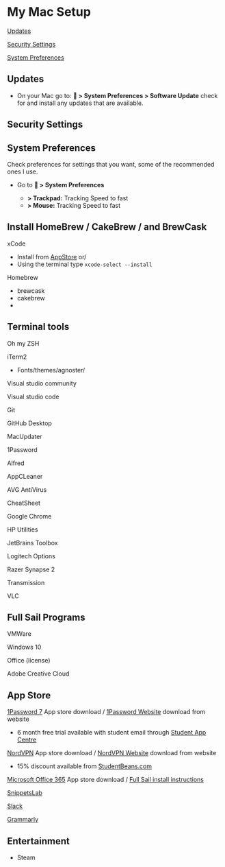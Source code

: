 # My Mac Setup

[Updates](#updates)

[Security Settings](#security-settings)

[System Preferences](#system-preferences)

## Updates

- On your Mac go to:
  ** > System Preferences > Software Update** check for and install any updates that are available.

## Security Settings

## System Preferences

Check preferences for settings that you want, some of the recommended ones I use.

- Go to ** > System Preferences**

  - **> Trackpad:** Tracking Speed to fast
  - **> Mouse:** Tracking Speed to fast

## Install HomeBrew / CakeBrew / and BrewCask

xCode

- Install from [AppStore](https://apps.apple.com/us/app/xcode/id497799835?mt=12) or/
- Using the terminal type `xcode-select --install`

Homebrew

- brewcask
- cakebrew
-

## Terminal tools

Oh my ZSH

iTerm2

- Fonts/themes/agnoster/

Visual studio community

Visual studio code

Git

GitHub Desktop

MacUpdater

1Password

Alfred

AppCLeaner

AVG AntiVirus

CheatSheet

Google Chrome

HP Utilities

JetBrains Toolbox

Logitech Options

Razer Synapse 2

Transmission

VLC

## Full Sail Programs

VMWare

Windows 10

Office (license)

Adobe Creative Cloud

## App Store

[1Password 7](https://apps.apple.com/us/app/1password-7-password-manager/id1333542190?mt=12) App store download / [1Password Website](https://1password.com) download from website

- 6 month free trial available with student email through [Student App Centre](https://www.studentappcentre.com/discounts/1password)

[NordVPN](https://apps.apple.com/us/app/nordvpn-ike-unlimited-vpn/id1116599239?mt=12) App store download / [NordVPN Website](https://nordvpn.com) download from website

- 15% discount available from [StudentBeans.com](https://www.studentbeans.com/student-discount/us/nordvpn/code-15-student-discount-0ff030fc-52ea-4ce9-aa43-32800bc9dbd8?source=quick_search)

[Microsoft Office 365](https://apps.apple.com/us/app-bundle/microsoft-office-365/id1450038993?mt=12) App store download / [Full Sail install instructions](https://one.fullsail.edu/support/knowledge_base_articles/technical/505)

[SnippetsLab](https://apps.apple.com/us/app/snippetslab/id1006087419?mt=12)

[Slack](https://apps.apple.com/us/app/slack/id803453959?mt=12)

[Grammarly](https://apps.apple.com/us/app/grammarly-for-safari/id1462114288?mt=12)

## Entertainment

- Steam
